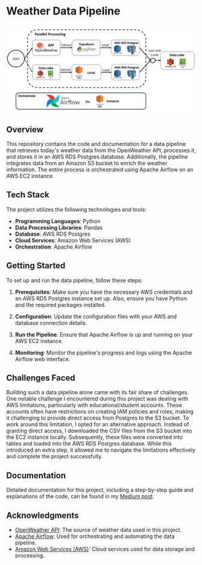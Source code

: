 # Weather Data Pipeline

![Flow Diagram](https://github.com/VincentRevel/Weather-DAG-Airflow/blob/main/Project%20Flow%20Diagram.png)

## Overview

This repository contains the code and documentation for a data pipeline that retrieves today's weather data from the OpenWeather API, processes it, and stores it in an AWS RDS Postgres database. Additionally, the pipeline integrates data from an Amazon S3 bucket to enrich the weather information. The entire process is orchestrated using Apache Airflow on an AWS EC2 instance.

## Tech Stack

The project utilizes the following technologies and tools:

- **Programming Languages**: Python
- **Data Processing Libraries**: Pandas
- **Database**: AWS RDS Postgres
- **Cloud Services**: Amazon Web Services (AWS)
- **Orchestration**: Apache Airflow

## Getting Started

To set up and run the data pipeline, follow these steps:

1. **Prerequisites**: Make sure you have the necessary AWS credentials and an AWS RDS Postgres instance set up. Also, ensure you have Python and the required packages installed.

2. **Configuration**: Update the configuration files with your AWS and database connection details.

3. **Run the Pipeline**: Ensure that Apache Airflow is up and running on your AWS EC2 instance.

4. **Monitoring**: Monitor the pipeline's progress and logs using the Apache Airflow web interface.

## Challenges Faced
Building such a data pipeline alone came with its fair share of challenges. One notable challenge I encountered during this project was dealing with AWS limitations, particularly with educational/student accounts. These accounts often have restrictions on creating IAM policies and roles, making it challenging to provide direct access from Postgres to the S3 bucket.
To work around this limitation, I opted for an alternative approach. Instead of granting direct access, I downloaded the CSV files from the S3 bucket into the EC2 instance locally. Subsequently, these files were converted into tables and loaded into the AWS RDS Postgres database. While this introduced an extra step, it allowed me to navigate the limitations effectively and complete the project successfully.

## Documentation

Detailed documentation for this project, including a step-by-step guide and explanations of the code, can be found in my [Medium post](https://medium.com/@vincentrevell/building-a-data-pipeline-for-weather-data-using-aws-and-apache-airflow-a-solo-journey-cea868adb54c).

## Acknowledgments

- [OpenWeather API](https://openweathermap.org/api): The source of weather data used in this project.
- [Apache Airflow](https://airflow.apache.org/): Used for orchestrating and automating the data pipeline.
- [Amazon Web Services (AWS)](https://aws.amazon.com/): Cloud services used for data storage and processing.
